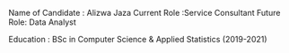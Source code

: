 Name of Candidate : Alizwa Jaza 
Current Role :Service Consultant
Future Role: Data Analyst

Education :
BSc in Computer Science & Applied Statistics (2019-2021)